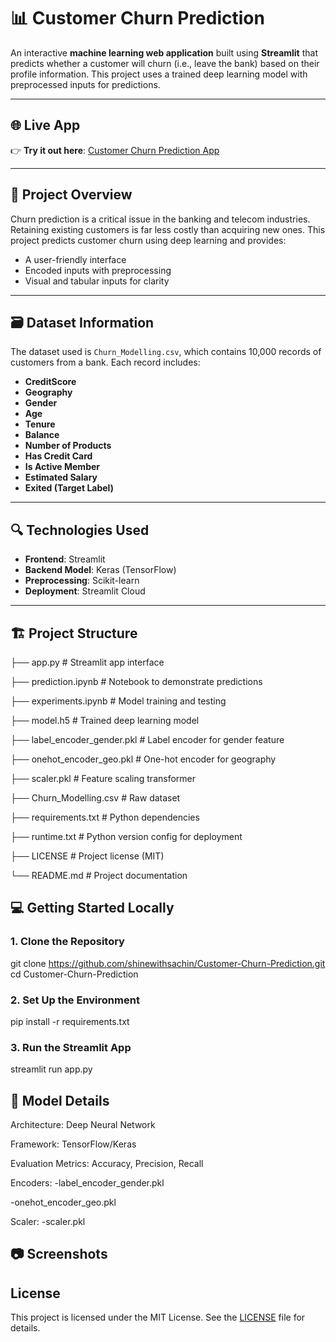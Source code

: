 # 📊 Customer Churn Prediction

An interactive **machine learning web application** built using **Streamlit** that predicts whether a customer will churn (i.e., leave the bank) based on their profile information. This project uses a trained deep learning model with preprocessed inputs for predictions.

---

## 🌐 Live App

👉 **Try it out here**: [Customer Churn Prediction App](https://customer-churn-prediction-l3wrh79uua4aswjraestse.streamlit.app/)

---

## 🧠 Project Overview

Churn prediction is a critical issue in the banking and telecom industries. Retaining existing customers is far less costly than acquiring new ones. This project predicts customer churn using deep learning and provides:

- A user-friendly interface
- Encoded inputs with preprocessing
- Visual and tabular inputs for clarity

---

## 🗃 Dataset Information

The dataset used is `Churn_Modelling.csv`, which contains 10,000 records of customers from a bank. Each record includes:

- **CreditScore**
- **Geography**
- **Gender**
- **Age**
- **Tenure**
- **Balance**
- **Number of Products**
- **Has Credit Card**
- **Is Active Member**
- **Estimated Salary**
- **Exited (Target Label)**

---

## 🔍 Technologies Used

- **Frontend**: Streamlit
- **Backend Model**: Keras (TensorFlow)
- **Preprocessing**: Scikit-learn
- **Deployment**: Streamlit Cloud

---

## 🏗 Project Structure

├── app.py # Streamlit app interface

├── prediction.ipynb # Notebook to demonstrate predictions

├── experiments.ipynb # Model training and testing

├── model.h5 # Trained deep learning model

├── label_encoder_gender.pkl # Label encoder for gender feature

├── onehot_encoder_geo.pkl # One-hot encoder for geography

├── scaler.pkl # Feature scaling transformer

├── Churn_Modelling.csv # Raw dataset

├── requirements.txt # Python dependencies

├── runtime.txt # Python version config for deployment

├── LICENSE # Project license (MIT)

└── README.md # Project documentation

## 💻 Getting Started Locally

### 1. Clone the Repository


git clone https://github.com/shinewithsachin/Customer-Churn-Prediction.git
cd Customer-Churn-Prediction

### 2. Set Up the Environment
pip install -r requirements.txt

### 3. Run the Streamlit App
streamlit run app.py

## 🧪 Model Details

Architecture: Deep Neural Network

Framework: TensorFlow/Keras

Evaluation Metrics: Accuracy, Precision, Recall

Encoders:
-label_encoder_gender.pkl

-onehot_encoder_geo.pkl

Scaler:
-scaler.pkl

## 📷 Screenshots


## License
This project is licensed under the MIT License. See the [LICENSE](LICENSE) file for details.


